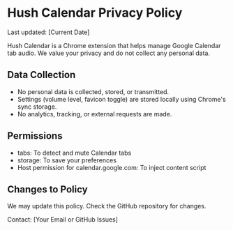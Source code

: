 # Hush Calendar Privacy Policy

Last updated: [Current Date]

Hush Calendar is a Chrome extension that helps manage Google Calendar tab audio. We value your privacy and do not collect any personal data.

## Data Collection
- No personal data is collected, stored, or transmitted.
- Settings (volume level, favicon toggle) are stored locally using Chrome's sync storage.
- No analytics, tracking, or external requests are made.

## Permissions
- tabs: To detect and mute Calendar tabs
- storage: To save your preferences
- Host permission for calendar.google.com: To inject content script

## Changes to Policy
We may update this policy. Check the GitHub repository for changes.

Contact: [Your Email or GitHub Issues]
